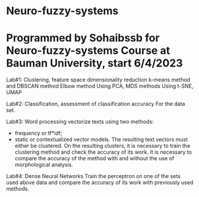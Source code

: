 # Neuro-fuzzy-systems
# Programmed by Sohaibssb for Neuro-fuzzy-systems Course at Bauman University, start 6/4/2023

Lab#1: Clustering, feature space dimensionality reduction
k-means method and DBSCAN method
Elbow method
Using PCA, MDS methods 
Using t-SNE, UMAP 

Lab#2: Classification, assessment of classification accuracy
For the data set.

Lab#3: Word processing
vectorize texts using two methods:
- frequency or tf*idf;
- static or contextualized vector models.
The resulting text vectors must either be clustered. On the resulting clusters, it is necessary to train the clustering method and check the accuracy of its work.
It is necessary to compare the accuracy of the method with and without the use of morphological analysis.

Lab#4: Dense Neural Networks
Train the perceptron on one of the sets used above data and compare the accuracy of its work with previously used methods.